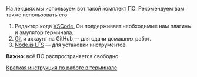 На лекциях мы используем вот такой комплект ПО. Рекомендуем вам также использовать его:
1. Редактор кода [VSCode.](https://code.visualstudio.com/download) Он поддерживает необходимые нам плагины и эмулятор терминала.
1. [Git](https://git-scm.com/downloads) и аккаунт на GitHub — для сдачи домашних работ.
1. [Node.js LTS](https://nodejs.org/en/download/) — для установки инструментов.

**Важно**: всё ПО распространяется свободно.

[Краткая инструкция по работе в терминале](terminal.md)
